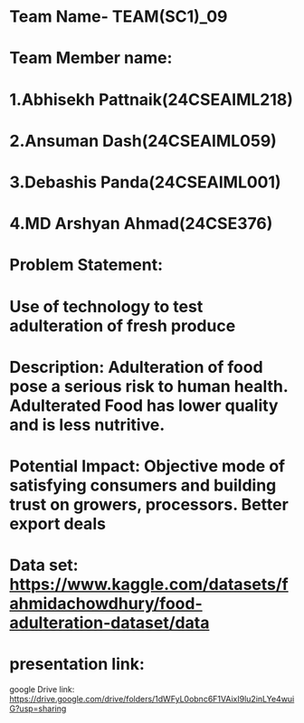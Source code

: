 # Team Name- TEAM(SC1)_09

# Team Member name:
# 1.Abhisekh Pattnaik(24CSEAIML218)
# 2.Ansuman Dash(24CSEAIML059)
# 3.Debashis Panda(24CSEAIML001)
# 4.MD Arshyan Ahmad(24CSE376)

# Problem Statement:
# Use of technology to test adulteration of fresh produce

#	Description: Adulteration of food pose a serious risk to human health. Adulterated Food has lower quality and is less nutritive.
# Potential Impact: Objective mode of satisfying consumers and building trust on growers, processors. Better export deals 	
# Data set: https://www.kaggle.com/datasets/fahmidachowdhury/food-adulteration-dataset/data 

# presentation link:



google Drive link: https://drive.google.com/drive/folders/1dWFyL0obnc6F1VAixI9lu2inLYe4wuiG?usp=sharing
